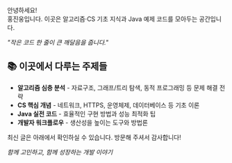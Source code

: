 안녕하세요!  
홍진웅입니다. 이곳은 알고리즘·CS 기초 지식과 Java 예제 코드를 모아두는 공간입니다.

*"작은 코드 한 줄이 큰 깨달음을 줍니다."*

## 📚 이곳에서 다루는 주제들

* **알고리즘 심층 분석** - 자료구조, 그래프/트리 탐색, 동적 프로그래밍 등 문제 해결 전략
* **CS 핵심 개념** - 네트워크, HTTPS, 운영체제, 데이터베이스 등 기초 이론
* **Java 실전 코드** - 효율적인 구현 방법과 성능 최적화 팁
* **개발자 워크플로우** - 생산성을 높이는 도구와 방법론

최신 글은 아래에서 확인하실 수 있습니다. 방문해 주셔서 감사합니다!

*함께 고민하고, 함께 성장하는 개발 이야기*
